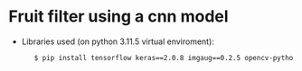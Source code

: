 # Fruit filter using a cnn model 

- Libraries used (on python 3.11.5 virtual enviroment):
    ```bash
       $ pip install tensorflow keras==2.0.8 imgaug==0.2.5 opencv-python h5py tqdm imutils
    ```